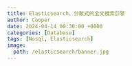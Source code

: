 ```yaml
---
title: Elasticsearch，分散式的全文搜索引擎
author: Cooper
date: 2024-04-14 00:30:00 +0800
categories: [Database]
tags: [Nosql, Elasticsearch]
image:
  path: /elasticsearch/banner.jpg
---
```

